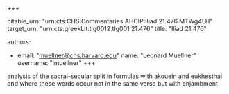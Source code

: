 +++


citable_urn: "urn:cts:CHS:Commentaries.AHCIP:Iliad.21.476.MTWg4LH"
target_urn: "urn:cts:greekLit:tlg0012.tlg001:21.476"
title: "Iliad 21.476"

authors:
- email: "muellner@chs.harvard.edu"
  name: "Leonard Muellner"
  username: "lmuellner"
+++

<p>analysis of the sacral-secular split in formulas with akouein and eukhesthai and where these words occur not in the same verse but with enjambment</p>